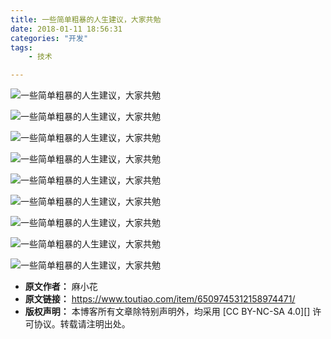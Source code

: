 ```yaml
---
title: 一些简单粗暴的人生建议，大家共勉
date: 2018-01-11 18:56:31
categories: "开发"
tags:
	- 技术

---
```


![一些简单粗暴的人生建议，大家共勉][EY2E-FRNI-UBBZ.jpg]

![一些简单粗暴的人生建议，大家共勉][I2Y6-RIBA-BQ3U.jpg]

![一些简单粗暴的人生建议，大家共勉][AZ7J-EIYR-A77B.jpg]

![一些简单粗暴的人生建议，大家共勉][A7FM-JRY6-NIMI.jpg]

![一些简单粗暴的人生建议，大家共勉][6VV3-6RBN-YYFE.jpg]

![一些简单粗暴的人生建议，大家共勉][2QFJ-ZUUE-QFIN.jpg]

![一些简单粗暴的人生建议，大家共勉][QAII-AJUV-AFNF.jpg]

![一些简单粗暴的人生建议，大家共勉][QUJ3-EMQE-QJNN.jpg]

![一些简单粗暴的人生建议，大家共勉][B3Y6-ZYB3-MZBY.jpg]


[EY2E-FRNI-UBBZ.jpg]: /pro/os/crawler/EY2E-FRNI-UBBZ.jpg
[I2Y6-RIBA-BQ3U.jpg]: /pro/os/crawler/I2Y6-RIBA-BQ3U.jpg
[AZ7J-EIYR-A77B.jpg]: /pro/os/crawler/AZ7J-EIYR-A77B.jpg
[A7FM-JRY6-NIMI.jpg]: /pro/os/crawler/A7FM-JRY6-NIMI.jpg
[6VV3-6RBN-YYFE.jpg]: /pro/os/crawler/6VV3-6RBN-YYFE.jpg
[2QFJ-ZUUE-QFIN.jpg]: /pro/os/crawler/2QFJ-ZUUE-QFIN.jpg
[QAII-AJUV-AFNF.jpg]: /pro/os/crawler/QAII-AJUV-AFNF.jpg
[QUJ3-EMQE-QJNN.jpg]: /pro/os/crawler/QUJ3-EMQE-QJNN.jpg
[B3Y6-ZYB3-MZBY.jpg]: /pro/os/crawler/B3Y6-ZYB3-MZBY.jpg
 *  **原文作者：** 麻小花
 *  **原文链接：** https://www.toutiao.com/item/6509745312158974471/
 *  **版权声明：** 本博客所有文章除特别声明外，均采用 [CC BY-NC-SA 4.0][] 许可协议。转载请注明出处。